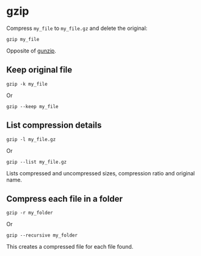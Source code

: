 # gzip

Compress `my_file` to `my_file.gz` and delete the original:

	gzip my_file

Opposite of [gunzip](../gunzip/).


## Keep original file

	gzip -k my_file

Or

	gzip --keep my_file


## List compression details

	gzip -l my_file.gz

Or

	gzip --list my_file.gz

Lists compressed and uncompressed sizes, compression ratio and original
name.


## Compress each file in a folder

	gzip -r my_folder

Or

	gzip --recursive my_folder

This creates a compressed file for each file found.
